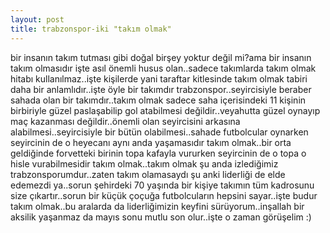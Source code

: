 ```yaml
---
layout: post
title: trabzonspor-iki "takım olmak"
---
```


bir insanın takım tutması gibi doğal birşey yoktur değil mi?ama bir insanın takım olmasıdır işte asıl önemli husus olan..sadece takımlarda takım olmak hitabı kullanılmaz..işte kişilerde yani taraftar kitlesinde takım olmak tabiri daha bir anlamlıdır..işte öyle bir takımdır trabzonspor..seyircisiyle beraber sahada olan bir takımdır..takım olmak sadece saha içerisindeki 11 kişinin birbiriyle güzel paslaşabilip gol atabilmesi değildir..veyahutta güzel oynayıp maç kazanması değildir..önemli olan seyircisini arkasına alabilmesi..seyircisiyle bir bütün olabilmesi..sahade futbolcular oynarken seyircinin de o heyecanı aynı anda yaşamasıdır takım olmak..bir orta geldiğinde forvetteki birinin topa kafayla vururken seyircinin de o topa o hisle vurabilmesidir takım olmak..takım olmak şu anda izlediğimiz trabzonsporumdur..zaten takım olamasaydı şu anki liderliği de elde edemezdi ya..sorun şehirdeki 70 yaşında bir kişiye takımın tüm kadrosunu size çıkartır..sorun bir küçük çoçuğa futbolcuların hepsini sayar..işte budur takım olmak..bu aralarda da liderliğimizin keyfini sürüyorum..inşallah bir aksilik yaşanmaz da mayıs sonu mutlu son olur..işte o zaman görüşelim :)
